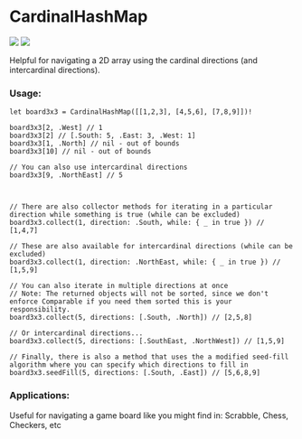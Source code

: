 # CardinalHashMap
![](https://reposs.herokuapp.com/?path=ChrisAU/CardinalHashMap)
![](https://travis-ci.org/ChrisAU/CardinalHashMap.svg?branch=master)

Helpful for navigating a 2D array using the cardinal directions (and intercardinal directions).

### Usage:
```
let board3x3 = CardinalHashMap([[1,2,3], [4,5,6], [7,8,9]])!

board3x3[2, .West] // 1
board3x3[2] // [.South: 5, .East: 3, .West: 1]
board3x3[1, .North] // nil - out of bounds
board3x3[10] // nil - out of bounds

// You can also use intercardinal directions
board3x3[9, .NorthEast] // 5



// There are also collector methods for iterating in a particular direction while something is true (while can be excluded)
board3x3.collect(1, direction: .South, while: { _ in true }) // [1,4,7]

// These are also available for intercardinal directions (while can be excluded)
board3x3.collect(1, direction: .NorthEast, while: { _ in true }) // [1,5,9]

// You can also iterate in multiple directions at once
// Note: The returned objects will not be sorted, since we don't enforce Comparable if you need them sorted this is your responsibility.
board3x3.collect(5, directions: [.South, .North]) // [2,5,8]

// Or intercardinal directions...
board3x3.collect(5, directions: [.SouthEast, .NorthWest]) // [1,5,9]

// Finally, there is also a method that uses the a modified seed-fill algorithm where you can specify which directions to fill in
board3x3.seedFill(5, directions: [.South, .East]) // [5,6,8,9]
```

### Applications:
Useful for navigating a game board like you might find in: Scrabble, Chess, Checkers, etc

